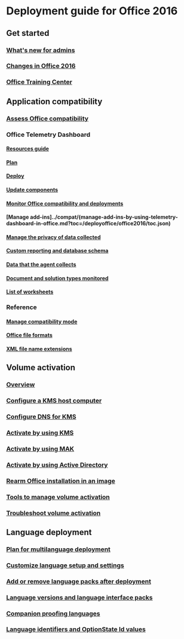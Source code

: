 
# Deployment guide for Office 2016

## Get started
### [What's new for admins](what-s-new-for-admins-in-office-2016.md)
### [Changes in Office 2016](changes-in-office-2016-for-windows-desktop.md)
### [Office Training Center](https://support.office.com/office-training-center)

## Application compatibility
### [Assess Office compatibility](../compat/assess-office-compatibility.md?toc=/deployoffice/office2016/toc.json)
### Office Telemetry Dashboard
#### [Resources guide](../compat/compatibility-and-telemetry-in-office.md?toc=/deployoffice/office2016/toc.json)
#### [Plan](../compat/plan-telemetry-dashboard-deployment.md?toc=/deployoffice/office2016/toc.json)
#### [Deploy](../compat/deploy-telemetry-dashboard.md?toc=/deployoffice/office2016/toc.json)
#### [Update components](../compat/update-office-telemetry-components-for-office-2016.md?toc=/deployoffice/office2016/toc.json)
#### [Monitor Office compatibility and deployments](../compat/monitor-office-compatibility-and-deployments-by-using-telemetry-dashboard.md?toc=/deployoffice/office2016/toc.json)
#### [Manage add-ins]../compat/(manage-add-ins-by-using-telemetry-dashboard-in-office.md?toc=/deployoffice/office2016/toc.json)
#### [Manage the privacy of data collected](../compat/manage-the-privacy-of-data-monitored-by-telemetry-in-office.md?toc=/deployoffice/office2016/toc.json)
#### [Custom reporting and database schema](../compat/custom-reporting-and-database-schema-reference-for-telemetry-dashboard.md?toc=/deployoffice/office2016/toc.json)
#### [Data that the agent collects](../compat/data-that-the-telemetry-agent-collects-in-office.md?toc=/deployoffice/office2016/toc.json)
#### [Document and solution types monitored](../compat/document-and-solution-types-monitored-by-telemetry-in-office.md?toc=/deployoffice/office2016/toc.json)
#### [List of worksheets](../compat/telemetry-dashboard-worksheet-reference.md?toc=/deployoffice/office2016/toc.json)
### Reference
#### [Manage compatibility mode](../compat/manage-compatibility-mode-for-office.md?toc=/deployoffice/office2016/toc.json)
#### [Office file formats](../compat/office-file-format-reference.md?toc=/deployoffice/office2016/toc.json)
#### [XML file name extensions](../compat/xml-file-name-extension-reference-for-office.md?toc=/deployoffice/office2016/toc.json)

## Volume activation
### [Overview](../vlactivation/plan-volume-activation-of-office.md?toc=/deployoffice/office2016/toc.json)
### [Configure a KMS host computer](../vlactivation/configure-a-kms-host-computer-for-office.md?toc=/deployoffice/office2016/toc.json)
### [Configure DNS for KMS](../vlactivation/configure-dns-to-activate-office-by-using-kms.md?toc=/deployoffice/office2016/toc.json)
### [Activate by using KMS](../vlactivation/activate-office-by-using-kms.md?toc=/deployoffice/office2016/toc.json)
### [Activate by using MAK](../vlactivation/activate-office-by-using-mak.md?toc=/deployoffice/office2016/toc.json)
### [Activate by using Active Directory](../vlactivation/activate-office-by-using-active-directory.md?toc=/deployoffice/office2016/toc.json)
### [Rearm Office installation in an image](../vlactivation/rearm-an-office-installation-on-an-image-when-using-kms-to-activate.md?toc=/deployoffice/office2016/toc.json)
### [Tools to manage volume activation](../vlactivation/tools-to-manage-volume-activation-of-office.md?toc=/deployoffice/office2016/toc.json)
### [Troubleshoot volume activation](../vlactivation/troubleshoot-volume-activation-of-office.md?toc=/deployoffice/office2016/toc.json)

## Language deployment
### [Plan for multilanguage deployment](plan-for-multilanguage-deployment-of-office-2016.md)
### [Customize language setup and settings](customize-language-setup-and-settings-for-office-2016.md)
### [Add or remove language packs after deployment](add-or-remove-language-packs-after-deployment-of-office-2016.md)
### [Language versions and language interface packs](language-versions-and-language-interface-packs-in-office-2016.md)
### [Companion proofing languages](companion-proofing-languages-for-office-2016.md)
### [Language identifiers and OptionState Id values](language-identifiers-and-optionstate-id-values-in-office-2016.md)